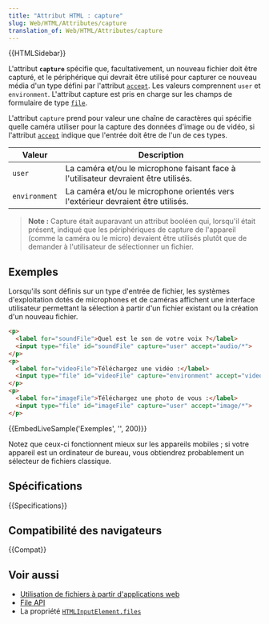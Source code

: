 ```yaml
---
title: "Attribut HTML : capture"
slug: Web/HTML/Attributes/capture
translation_of: Web/HTML/Attributes/capture
---
```


{{HTMLSidebar}}

L'attribut **`capture`** spécifie que, facultativement, un nouveau fichier doit être capturé, et le périphérique qui devrait être utilisé pour capturer ce nouveau média d'un type défini par l'attribut [`accept`](accept). Les valeurs comprennent `user` et `environment`. L'attribut capture est pris en charge sur les champs de formulaire de type [`file`](/fr/docs/Web/HTML/Element/Input/file).

L'attribut `capture` prend pour valeur une chaîne de caractères qui spécifie quelle caméra utiliser pour la capture des données d'image ou de vidéo, si l'attribut [`accept`](accept) indique que l'entrée doit être de l'un de ces types.

| Valeur        | Description                                                                         |
| ------------- | ----------------------------------------------------------------------------------- |
| `user`        | La caméra et/ou le microphone faisant face à l'utilisateur devraient être utilisés. |
| `environment` | La caméra et/ou le microphone orientés vers l'extérieur devraient être utilisés.    |

> **Note :** Capture était auparavant un attribut booléen qui, lorsqu'il était présent, indiqué que les périphériques de capture de l'appareil (comme la caméra ou le micro) devaient être utilisés plutôt que de demander à l'utilisateur de sélectionner un fichier.

## Exemples

Lorsqu'ils sont définis sur un type d'entrée de fichier, les systèmes d'exploitation dotés de microphones et de caméras affichent une interface utilisateur permettant la sélection à partir d'un fichier existant ou la création d'un nouveau fichier.

```html
<p>
  <label for="soundFile">Quel est le son de votre voix ?</label>
  <input type="file" id="soundFile" capture="user" accept="audio/*">
</p>
<p>
  <label for="videoFile">Téléchargez une vidéo :</label>
  <input type="file" id="videoFile" capture="environment" accept="video/*">
</p>
<p>
  <label for="imageFile">Téléchargez une photo de vous :</label>
  <input type="file" id="imageFile" capture="user" accept="image/*">
</p>
```

{{EmbedLiveSample('Exemples', '', 200)}}

Notez que ceux-ci fonctionnent mieux sur les appareils mobiles ; si votre appareil est un ordinateur de bureau, vous obtiendrez probablement un sélecteur de fichiers classique.

## Spécifications

{{Specifications}}

## Compatibilité des navigateurs

{{Compat}}

## Voir aussi

- [Utilisation de fichiers à partir d'applications web](/fr/docs/Web/API/File/Using_files_from_web_applications)
- [File API](/fr/docs/Web/API/File)
- La propriété [`HTMLInputElement.files`](/fr/docs/Web/API/HTMLInputElement)
